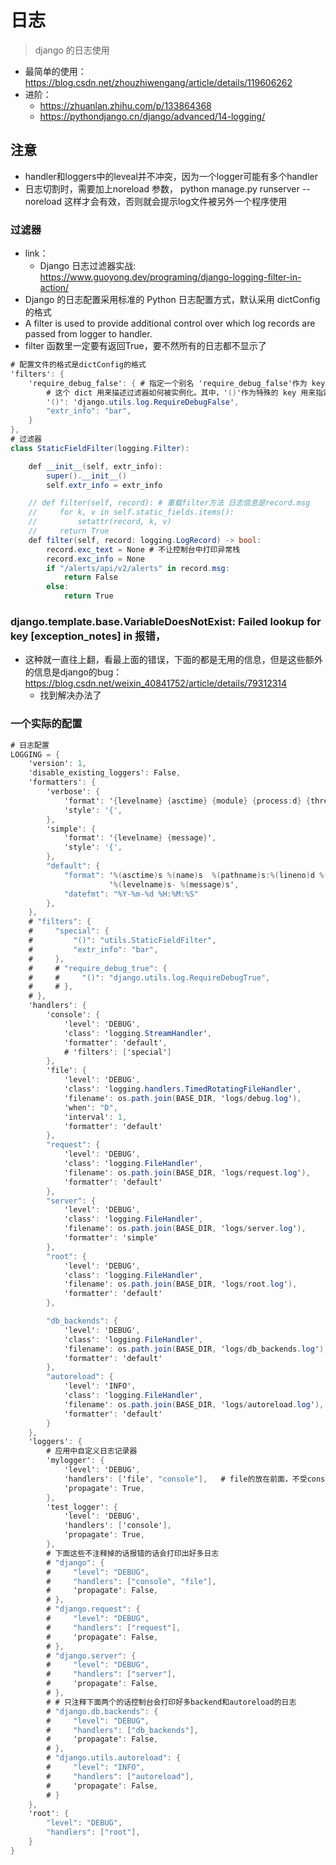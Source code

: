 # 日志
> django 的日志使用
- 最简单的使用：https://blog.csdn.net/zhouzhiwengang/article/details/119606262
- 进阶：
    - https://zhuanlan.zhihu.com/p/133864368
    - https://pythondjango.cn/django/advanced/14-logging/
## 注意
- handler和loggers中的leveal并不冲突，因为一个logger可能有多个handler
- 日志切割时，需要加上noreload 参数， python manage.py runserver --noreload  这样才会有效，否则就会提示log文件被另外一个程序使用
### 过滤器
- link：
    - Django 日志过滤器实战: https://www.guoyong.dev/programing/django-logging-filter-in-action/
- Django 的日志配置采用标准的 Python 日志配置方式，默认采用 dictConfig 的格式
- A  filter is used to provide additional control over which log records are passed from logger to handler.
- filter 函数里一定要有返回True，要不然所有的日志都不显示了
```cs
# 配置文件的格式是dictConfig的格式
'filters': {
    'require_debug_false': { # 指定一个别名 'require_debug_false'作为 key，value 又是一个 dict
        # 这个 dict 用来描述过滤器如何被实例化。其中，'()'作为特殊的 key 用来指定过滤器是哪个类的实例（见 logging.config.DictConfigurator）。其它的 key （如extr_info）用来指定实例化过滤器是传给 __init__ 方法的参数。
        '()': 'django.utils.log.RequireDebugFalse',
        "extr_info": "bar",
    }
},
# 过滤器
class StaticFieldFilter(logging.Filter):

    def __init__(self, extr_info):
        super().__init__()
        self.extr_info = extr_info

    // def filter(self, record): # 重载filter方法 日志信息是record.msg
    //     for k, v in self.static_fields.items():
    //         setattr(record, k, v)
    //     return True
    def filter(self, record: logging.LogRecord) -> bool:
        record.exc_text = None # 不让控制台中打印异常栈
        record.exc_info = None
        if "/alerts/api/v2/alerts" in record.msg:
            return False
        else:
            return True
```
### django.template.base.VariableDoesNotExist: Failed lookup for key [exception_notes] in 报错，
- 这种就一直往上翻，看最上面的错误，下面的都是无用的信息，但是这些额外的信息是django的bug：https://blog.csdn.net/weixin_40841752/article/details/79312314
    - 找到解决办法了

### 一个实际的配置
```cs
# 日志配置
LOGGING = {
    'version': 1,
    'disable_existing_loggers': False,
    'formatters': {
        'verbose': {
            'format': '{levelname} {asctime} {module} {process:d} {thread:d} {message}',
            'style': '{',
        },
        'simple': {
            'format': '{levelname} {message}',
            'style': '{',
        },
        "default": {
            "format": '%(asctime)s %(name)s  %(pathname)s:%(lineno)d %(module)s:%(funcName)s '
                      '%(levelname)s- %(message)s',
            "datefmt": "%Y-%m-%d %H:%M:%S"
        },
    },
    # "filters": {
    #     "special": {
    #         "()": "utils.StaticFieldFilter",
    #         "extr_info": "bar",
    #     },
    #     # "require_debug_true": {
    #     #     "()": "django.utils.log.RequireDebugTrue",
    #     # },
    # },
    'handlers': {
        'console': {
            'level': 'DEBUG',
            'class': 'logging.StreamHandler',
            'formatter': 'default',
            # 'filters': ['special']
        },
        'file': {
            'level': 'DEBUG',
            'class': 'logging.handlers.TimedRotatingFileHandler',
            'filename': os.path.join(BASE_DIR, 'logs/debug.log'),
            'when': "D",
            'interval': 1,
            'formatter': 'default'
        },
        "request": {
            'level': 'DEBUG',
            'class': 'logging.FileHandler',
            'filename': os.path.join(BASE_DIR, 'logs/request.log'),
            'formatter': 'default'
        },
        "server": {
            'level': 'DEBUG',
            'class': 'logging.FileHandler',
            'filename': os.path.join(BASE_DIR, 'logs/server.log'),
            'formatter': 'simple'
        },
        "root": {
            'level': 'DEBUG',
            'class': 'logging.FileHandler',
            'filename': os.path.join(BASE_DIR, 'logs/root.log'),
            'formatter': 'default'
        },

        "db_backends": {
            'level': 'DEBUG',
            'class': 'logging.FileHandler',
            'filename': os.path.join(BASE_DIR, 'logs/db_backends.log'),
            'formatter': 'default'
        },
        "autoreload": {
            'level': 'INFO',
            'class': 'logging.FileHandler',
            'filename': os.path.join(BASE_DIR, 'logs/autoreload.log'),
            'formatter': 'default'
        }
    },
    'loggers': {
        # 应用中自定义日志记录器
        'mylogger': {
            'level': 'DEBUG',
            'handlers': ['file', "console"],   # file的放在前面，不受console过滤函数的影响，而经过console处理后会再传到root里，所以root的就受影响了
            'propagate': True,
        },
        'test_logger': {
            'level': 'DEBUG',
            'handlers': ['console'],
            'propagate': True,
        },
        # 下面这些不注释掉的话报错的话会打印出好多日志
        # "django": {
        #     "level": "DEBUG",
        #     "handlers": ["console", "file"],
        #     'propagate': False,
        # },
        # "django.request": {
        #     "level": "DEBUG",
        #     "handlers": ["request"],
        #     'propagate': False,
        # },
        # "django.server": {
        #     "level": "DEBUG",
        #     "handlers": ["server"],
        #     'propagate': False,
        # },
        # # 只注释下面两个的话控制台会打印好多backend和autoreload的日志
        # "django.db.backends": {
        #     "level": "DEBUG",
        #     "handlers": ["db_backends"],
        #     'propagate': False,
        # },
        # "django.utils.autoreload": {
        #     "level": "INFO",
        #     "handlers": ["autoreload"],
        #     'propagate': False,
        # }
    },
    'root': {
        "level": "DEBUG",
        "handlers": ["root"],
    }
}
```